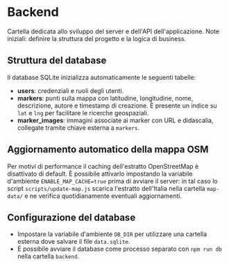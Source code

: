 # Backend

Cartella dedicata allo sviluppo del server e dell'API dell'applicazione.
Note iniziali: definire la struttura del progetto e la logica di business.

## Struttura del database

Il database SQLite inizializza automaticamente le seguenti tabelle:

- **users**: credenziali e ruoli degli utenti.
- **markers**: punti sulla mappa con latitudine, longitudine, nome,
  descrizione, autore e timestamp di creazione. È presente un indice su
  `lat` e `lng` per facilitare le ricerche geospaziali.
- **marker_images**: immagini associate ai marker con URL e didascalia,
  collegate tramite chiave esterna a `markers`.

## Aggiornamento automatico della mappa OSM

Per motivi di performance il caching dell'estratto OpenStreetMap è disattivato di default. È possibile attivarlo impostando la variabile d'ambiente `ENABLE_MAP_CACHE=true` prima di avviare il server: in tal caso lo script `scripts/update-map.js` scarica l'estratto dell'Italia nella cartella `map-data/` e ne verifica quotidianamente eventuali aggiornamenti.

## Configurazione del database

- Impostare la variabile d'ambiente `DB_DIR` per utilizzare una cartella esterna dove salvare il file `data.sqlite`.
- È possibile avviare il database come processo separato con `npm run db` nella cartella `backend`.
